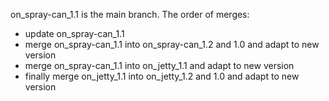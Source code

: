 on_spray-can_1.1 is the main branch. The order of merges:

 * update on_spray-can_1.1
 * merge on_spray-can_1.1 into on_spray-can_1.2 and 1.0 and adapt to new version
 * merge on_spray-can_1.1 into on_jetty_1.1 and adapt to new version
 * finally merge on_jetty_1.1 into on_jetty_1.2 and 1.0 and adapt to new version
